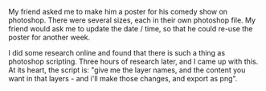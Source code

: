 My friend asked me to make him a poster for his comedy show on photoshop. There were several sizes, each in their own photoshop file. My friend would ask me to update the date / time, so that he could re-use the poster for another week.

I did some research online and found that there is such a thing as photoshop scripting. Three hours of research later, and I came up with this. At its heart, the script is: "give me the layer names, and the content you want in that layers - and i'll make those changes, and export as png".
